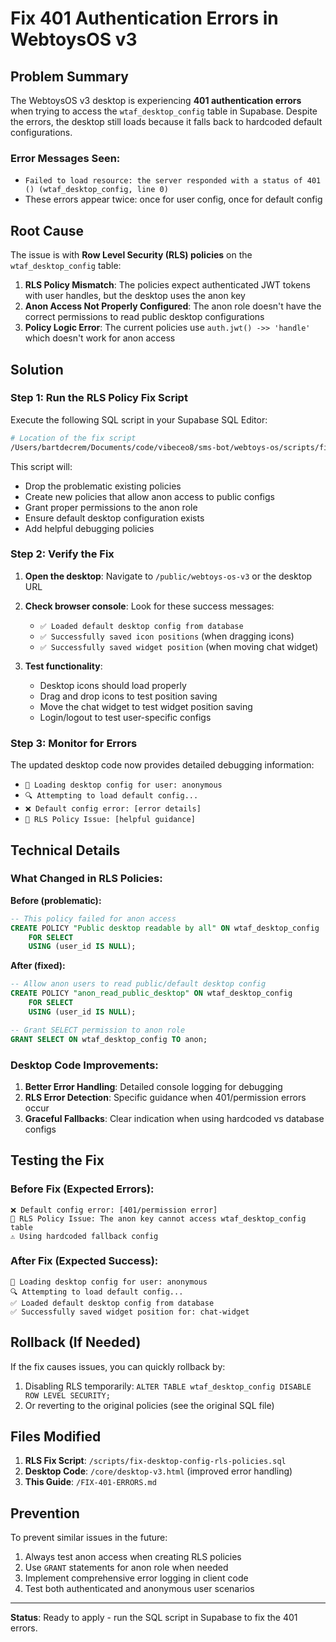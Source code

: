 # Fix 401 Authentication Errors in WebtoysOS v3

## Problem Summary

The WebtoysOS v3 desktop is experiencing **401 authentication errors** when trying to access the `wtaf_desktop_config` table in Supabase. Despite the errors, the desktop still loads because it falls back to hardcoded default configurations.

### Error Messages Seen:
- `Failed to load resource: the server responded with a status of 401 () (wtaf_desktop_config, line 0)`
- These errors appear twice: once for user config, once for default config

## Root Cause

The issue is with **Row Level Security (RLS) policies** on the `wtaf_desktop_config` table:

1. **RLS Policy Mismatch**: The policies expect authenticated JWT tokens with user handles, but the desktop uses the anon key
2. **Anon Access Not Properly Configured**: The anon role doesn't have the correct permissions to read public desktop configurations
3. **Policy Logic Error**: The current policies use `auth.jwt() ->> 'handle'` which doesn't work for anon access

## Solution

### Step 1: Run the RLS Policy Fix Script

Execute the following SQL script in your Supabase SQL Editor:

```bash
# Location of the fix script
/Users/bartdecrem/Documents/code/vibeceo8/sms-bot/webtoys-os/scripts/fix-desktop-config-rls-policies.sql
```

This script will:
- Drop the problematic existing policies
- Create new policies that allow anon access to public configs
- Grant proper permissions to the anon role
- Ensure default desktop configuration exists
- Add helpful debugging policies

### Step 2: Verify the Fix

1. **Open the desktop**: Navigate to `/public/webtoys-os-v3` or the desktop URL
2. **Check browser console**: Look for these success messages:
   - `✅ Loaded default desktop config from database`
   - `✅ Successfully saved icon positions` (when dragging icons)
   - `✅ Successfully saved widget position` (when moving chat widget)

3. **Test functionality**:
   - Desktop icons should load properly
   - Drag and drop icons to test position saving
   - Move the chat widget to test widget position saving
   - Login/logout to test user-specific configs

### Step 3: Monitor for Errors

The updated desktop code now provides detailed debugging information:
- `🔄 Loading desktop config for user: anonymous`
- `🔍 Attempting to load default config...`
- `❌ Default config error: [error details]`
- `🚨 RLS Policy Issue: [helpful guidance]`

## Technical Details

### What Changed in RLS Policies:

**Before (problematic):**
```sql
-- This policy failed for anon access
CREATE POLICY "Public desktop readable by all" ON wtaf_desktop_config
    FOR SELECT
    USING (user_id IS NULL);
```

**After (fixed):**
```sql
-- Allow anon users to read public/default desktop config
CREATE POLICY "anon_read_public_desktop" ON wtaf_desktop_config
    FOR SELECT
    USING (user_id IS NULL);

-- Grant SELECT permission to anon role
GRANT SELECT ON wtaf_desktop_config TO anon;
```

### Desktop Code Improvements:

1. **Better Error Handling**: Detailed console logging for debugging
2. **RLS Error Detection**: Specific guidance when 401/permission errors occur
3. **Graceful Fallbacks**: Clear indication when using hardcoded vs database configs

## Testing the Fix

### Before Fix (Expected Errors):
```
❌ Default config error: [401/permission error]
🚨 RLS Policy Issue: The anon key cannot access wtaf_desktop_config table
⚠️ Using hardcoded fallback config
```

### After Fix (Expected Success):
```
🔄 Loading desktop config for user: anonymous
🔍 Attempting to load default config...
✅ Loaded default desktop config from database
✅ Successfully saved widget position for: chat-widget
```

## Rollback (If Needed)

If the fix causes issues, you can quickly rollback by:
1. Disabling RLS temporarily: `ALTER TABLE wtaf_desktop_config DISABLE ROW LEVEL SECURITY;`
2. Or reverting to the original policies (see the original SQL file)

## Files Modified

1. **RLS Fix Script**: `/scripts/fix-desktop-config-rls-policies.sql`
2. **Desktop Code**: `/core/desktop-v3.html` (improved error handling)
3. **This Guide**: `/FIX-401-ERRORS.md`

## Prevention

To prevent similar issues in the future:
1. Always test anon access when creating RLS policies
2. Use `GRANT` statements for anon role when needed
3. Implement comprehensive error logging in client code
4. Test both authenticated and anonymous user scenarios

---

**Status**: Ready to apply - run the SQL script in Supabase to fix the 401 errors.